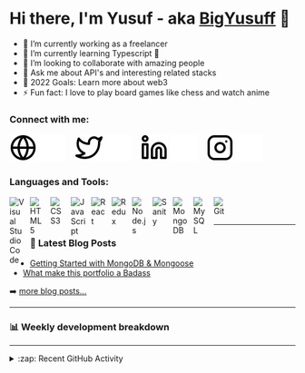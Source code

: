 
<!--
**BigYusuf/BigYusuf** is a ✨ _special_ ✨ repository because its `README.md` (this file) appears on your GitHub profile.

Here are some ideas to get you started:

- 🔭 I’m currently working on ...
- 🌱 I’m currently learning ...
- 👯 I’m looking to collaborate on ...
- 🤔 I’m looking for help with ...
- 💬 Ask me about ...
- 📫 How to reach me: ...
- 😄 Pronouns: ...
- ⚡ Fun fact: ...
-->

# Hi there, I'm Yusuf - aka [BigYusuff][website] 👋

<!--## I'm a Husband, Father, Developer, and Teacher!!-->

- 🔭 I’m currently working as a freelancer
- 🌱 I’m currently learning Typescript 🤣
- 👯 I’m looking to collaborate with amazing people
- 💬 Ask me about API's and interesting related stacks
- 🥅 2022 Goals: Learn more about web3
- ⚡ Fun fact: I love to play board games like chess and watch anime

### Connect with me:

[![website](./img/globe-light.svg)](https://yusuflateef-d3dd8.web.app#gh-light-mode-only)
[![website](./img/globe-dark.svg)](https://yusuflateef-d3dd8.web.app#gh-dark-mode-only)
&nbsp;&nbsp;
[![website](./img/twitter-light.svg)](https://twitter.com/bigYusufff#gh-light-mode-only)
[![website](./img/twitter-dark.svg)](https://twitter.com/bigYusufff#gh-dark-mode-only)
&nbsp;&nbsp;
[![website](./img/linkedin-light.svg)](https://linkedin.com/in/bigYusufff#gh-light-mode-only)
[![website](./img/linkedin-dark.svg)](https://linkedin.com/in/bigYusufff#gh-dark-mode-only)
&nbsp;&nbsp;
[![website](./img/instagram-light.svg)](https://instagram.com/bigYusufff#gh-light-mode-only)
[![website](./img/instagram-dark.svg)](https://instagram.com/bigYusufff#gh-dark-mode-only)

### Languages and Tools:

[<img align="left" alt="Visual Studio Code" width="26px" src="https://cdn.jsdelivr.net/gh/devicons/devicon/icons/vscode/vscode-original.svg" style="padding-right:10px;" />][weblink]
[<img align="left" alt="HTML5" width="26px" src="https://cdn.jsdelivr.net/gh/devicons/devicon/icons/html5/html5-original.svg" style="padding-right:10px;" />][weblink]
[<img align="left" alt="CSS3" width="26px" src="https://cdn.jsdelivr.net/gh/devicons/devicon/icons/css3/css3-original.svg" style="padding-right:10px;" />][weblink]
[<img align="left" alt="JavaScript" width="26px" src="https://cdn.jsdelivr.net/gh/devicons/devicon/icons/javascript/javascript-original.svg" style="padding-right:10px;" />][weblink]
[<img align="left" alt="React" width="26px" src="https://cdn.jsdelivr.net/gh/devicons/devicon/icons/react/react-original.svg" style="padding-right:10px;" />][weblink]
[<img align="left" alt="Redux" width="26px" src="https://d33wubrfki0l68.cloudfront.net/0834d0215db51e91525a25acf97433051f280f2f/c30f5/img/redux.svg" style="padding-right:10px;" />][weblink]
[<img align="left" alt="Node.js" width="26px" src="https://cdn.jsdelivr.net/gh/devicons/devicon/icons/nodejs/nodejs-original.svg" style="padding-right:10px;" />][weblink]
[<img align="left" alt="Sanity" width="26px" src="https://avatars.githubusercontent.com/u/17177659?s=280&v=4" style="padding-right:10px;" />][weblink]
[<img align="left" alt="MongoDB" width="26px" src="https://cdn.jsdelivr.net/gh/devicons/devicon/icons/mongodb/mongodb-original.svg" style="padding-right:10px;" />][weblink]
[<img align="left" alt="MySQL" width="26px" src="https://cdn.jsdelivr.net/gh/devicons/devicon/icons/nextjs/nextjs-original.svg" style="padding-right:10px;" />][weblink]
[<img align="left" alt="Git" width="26px" src="https://cdn.jsdelivr.net/gh/devicons/devicon/icons/git/git-original.svg" style="padding-right:10px;" />][weblink]

<br />
<br />

---

### 📕 Latest Blog Posts

<!-- BLOG-POST-LIST:START -->
- [Getting Started with MongoDB &amp; Mongoose](https://yusuflateefblog.vercel.app/post/test-post)
- [What make this portfolio a Badass](https://yusuflateefblog.vercel.app/post/next-js)

<!-- BLOG-POST-LIST:END -->

➡️ [more blog posts...](https://yusuflateefblog.vercel.app/)

---

### 📊 Weekly development breakdown
<!--START_SECTION:waka-->
<!--END_SECTION:waka-->

---

<details>
  <summary>:zap: Recent GitHub Activity</summary>
  
<!--START_SECTION:activity-->
<!--END_SECTION:activity-->

</details>


[website]: https://yusuflateef-d3dd8.web.app/
[twitter]: https://twitter.com/bigYusufff
[instagram]: https://instagram.com/BigYusufff
[linkedin]: https://linkedin.com/in/bigyusuff
[facebook]: https://facebook.com/bigyusufff
[weblink]: weblink
